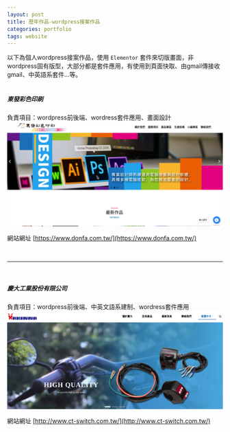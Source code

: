 ```yaml
---
layout: post
title: 歷年作品-wordpress接案作品
categories: portfolio
tags: website
---
```


以下為個人wordpress接案作品，使用 `Elementor` 套件來切版畫面，非wordpress固有版型，大部分都是套件應用，有使用到頁面快取、由gmail傳接收gmail、中英語系套件...等。
<br>
<br>
##### 東發彩色印刷 #####
負責項目：wordpress前後端、wordress套件應用、畫面設計
![donfa.png](assets/images/upload/donfa.png)

網站網址
[https://www.donfa.com.tw/](https://www.donfa.com.tw/)


<br>

***

<br>

##### 慶大工業股份有限公司 #####
負責項目：wordpress前後端、中英文語系建制、wordress套件應用
![ct-switch.png](assets/images/upload/ct-switch.png)

網站網址
[http://www.ct-switch.com.tw/](http://www.ct-switch.com.tw/)
